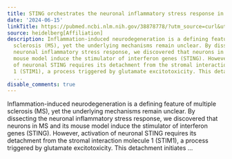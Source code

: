 ```yaml
---
title: STING orchestrates the neuronal inflammatory stress response in multiple sclerosis
date: '2024-06-15'
linkTitle: https://pubmed.ncbi.nlm.nih.gov/38878778/?utm_source=curl&utm_medium=rss&utm_campaign=pubmed-2&utm_content=1FakS-2QOkCT8HsMOQP1bCRQ4YzyumYOmxmF0moLsQ3dFB1E9V&fc=20220326224207&ff=20240616180959&v=2.18.0.post9+e462414
source: heidelberg[Affiliation]
description: Inflammation-induced neurodegeneration is a defining feature of multiple
  sclerosis (MS), yet the underlying mechanisms remain unclear. By dissecting the
  neuronal inflammatory stress response, we discovered that neurons in MS and its
  mouse model induce the stimulator of interferon genes (STING). However, activation
  of neuronal STING requires its detachment from the stromal interaction molecule
  1 (STIM1), a process triggered by glutamate excitotoxicity. This detachment initiates
  ...
disable_comments: true
---
```

Inflammation-induced neurodegeneration is a defining feature of multiple sclerosis (MS), yet the underlying mechanisms remain unclear. By dissecting the neuronal inflammatory stress response, we discovered that neurons in MS and its mouse model induce the stimulator of interferon genes (STING). However, activation of neuronal STING requires its detachment from the stromal interaction molecule 1 (STIM1), a process triggered by glutamate excitotoxicity. This detachment initiates ...